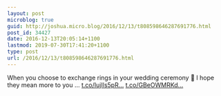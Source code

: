 ```yaml
---
layout: post
microblog: true
guid: http://joshua.micro.blog/2016/12/13/t808598646287691776.html
post_id: 34427
date: 2016-12-13T20:05:14+1100
lastmod: 2019-07-30T17:41:20+1100
type: post
url: /2016/12/13/t808598646287691776.html
---
```

When you choose to exchange rings in your wedding ceremony 💍 I hope they mean more to you … [t.co/IujIls5pR...](https://t.co/IujIls5pRY) [t.co/GBeOWMRKd...](https://t.co/GBeOWMRKdL)
